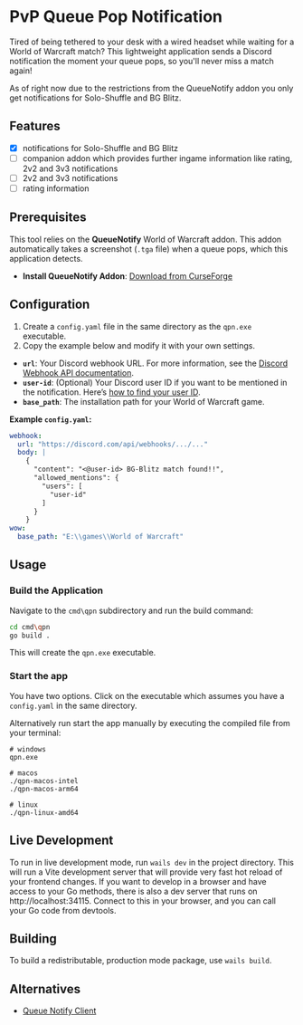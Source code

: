 # PvP Queue Pop Notification

Tired of being tethered to your desk with a wired headset while waiting for a World of Warcraft match? This lightweight application sends a Discord notification the moment your queue pops, so you'll never miss a match again!

As of right now due to the restrictions from the QueueNotify addon you only get notifications for Solo-Shuffle and BG Blitz.

## Features

- [x] notifications for Solo-Shuffle and BG Blitz
- [ ] companion addon which provides further ingame information like rating, 2v2 and 3v3 notifications
- [ ] 2v2 and 3v3 notifications
- [ ] rating information

## Prerequisites

This tool relies on the **QueueNotify** World of Warcraft addon. This addon automatically takes a screenshot (`.tga` file) when a queue pops, which this application detects.

- **Install QueueNotify Addon**: [Download from CurseForge](https://www.curseforge.com/wow/addons/queuenotify)

## Configuration

1.  Create a `config.yaml` file in the same directory as the `qpn.exe` executable.
2.  Copy the example below and modify it with your own settings.

-   **`url`**: Your Discord webhook URL. For more information, see the [Discord Webhook API documentation](https://discord.com/developers/docs/resources/webhook).
-   **`user-id`**: (Optional) Your Discord user ID if you want to be mentioned in the notification. Here’s [how to find your user ID](https://support.discord.com/hc/en-us/articles/206346498-Where-can-I-find-my-User-Server-Message-ID).
-   **`base_path`**: The installation path for your World of Warcraft game.

**Example `config.yaml`:**
```yaml
webhook:
  url: "https://discord.com/api/webhooks/.../..."
  body: |
    {
      "content": "<@user-id> BG-Blitz match found!!",
      "allowed_mentions": {
        "users": [
          "user-id"
        ]
      }
    }
wow:
  base_path: "E:\\games\\World of Warcraft"
```

## Usage

### Build the Application
Navigate to the `cmd\qpn` subdirectory and run the build command:
```sh
cd cmd\qpn
go build .
```
This will create the `qpn.exe` executable.

### Start the app
You have two options. Click on the executable which assumes you have a `config.yaml` in the same directory.

Alternatively run start the app manually by executing the compiled file from your terminal:
```
# windows
qpn.exe 

# macos
./qpn-macos-intel 
./qpn-macos-arm64

# linux
./qpn-linux-amd64
```

## Live Development

To run in live development mode, run `wails dev` in the project directory. This will run a Vite development
server that will provide very fast hot reload of your frontend changes. If you want to develop in a browser
and have access to your Go methods, there is also a dev server that runs on http://localhost:34115. Connect
to this in your browser, and you can call your Go code from devtools.

## Building

To build a redistributable, production mode package, use `wails build`.

## Alternatives
* [Queue Notify Client](https://github.com/rudikiaz/queue-notify-client)
 
